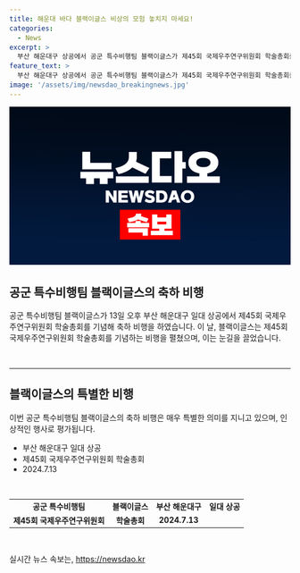 ```yaml
---
title: 해운대 바다 블랙이글스 비상의 모험 놓치지 마세요!
categories:
  - News
excerpt: >
  부산 해운대구 상공에서 공군 특수비행팀 블랙이글스가 제45회 국제우주연구위원회 학술총회를 기념해 축하비행을 했다.
feature_text: >
  부산 해운대구 상공에서 공군 특수비행팀 블랙이글스가 제45회 국제우주연구위원회 학술총회를 기념해 축하비행을 했다.
image: '/assets/img/newsdao_breakingnews.jpg'
---
```


<p><img src="/assets/img/newsdao_breakingnews.jpg" alt="bookingtag 속보" /></p>

<h2 data-ke-size="size26">공군 특수비행팀 블랙이글스의 축하 비행</h2>

<p data-ke-size="size16">공군 특수비행팀 블랙이글스가 13일 오후 부산 해운대구 일대 상공에서 제45회 국제우주연구위원회 학술총회를 기념해 축하 비행을 하였습니다. 이 날, 블랙이글스는 제45회 국제우주연구위원회 학술총회를 기념하는 비행을 펼쳤으며, 이는 눈길을 끌었습니다. </p>

<p data-ke-size="size16">&nbsp;</p>

<hr>

<h2 data-ke-size="size26">블랙이글스의 특별한 비행</h2>

<p data-ke-size="size16">이번 공군 특수비행팀 블랙이글스의 축하 비행은 매우 특별한 의미를 지니고 있으며, 인상적인 행사로 평가됩니다. </p>

<ul>
  <li>부산 해운대구 일대 상공</li>
  <li>제45회 국제우주연구위원회 학술총회</li>
  <li>2024.7.13</li>
</ul>

<p data-ke-size="size16">&nbsp;</p>

<table>
  <tr>
    <td style="text-align: center; height: 17px;"><b>공군 특수비행팀</b></td>
    <td style="text-align: center; height: 17px;"><b>블랙이글스</b></td>
    <td style="text-align: center; height: 17px;"><b>부산 해운대구</b></td>
    <td style="text-align: center; height: 17px;"><b>일대 상공</b></td>
  </tr>
  <tr>
    <td style="text-align: center; height: 17px;"><b>제45회 국제우주연구위원회</b></td>
    <td style="text-align: center; height: 17px;"><b>학술총회</b></td>
    <td style="text-align: center; height: 17px;"><b>2024.7.13</b></td>
  </tr>
</table>

<p data-ke-size="size16">&nbsp;</p>
실시간 뉴스 속보는, <a href="https://newsdao.kr" rel="dofollow">https://newsdao.kr</a>


